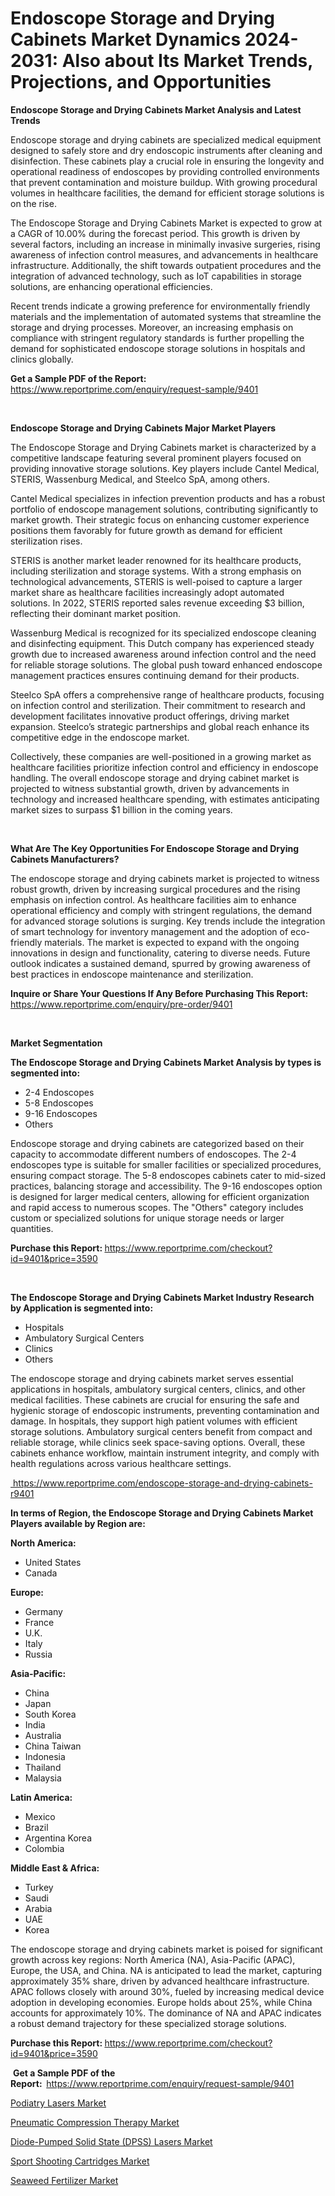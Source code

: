 <p><h1>Endoscope Storage and Drying Cabinets Market Dynamics 2024-2031: Also about Its Market Trends, Projections, and Opportunities</h1></p><p><strong>Endoscope Storage and Drying Cabinets Market Analysis and Latest Trends</strong></p>
<p><p>Endoscope storage and drying cabinets are specialized medical equipment designed to safely store and dry endoscopic instruments after cleaning and disinfection. These cabinets play a crucial role in ensuring the longevity and operational readiness of endoscopes by providing controlled environments that prevent contamination and moisture buildup. With growing procedural volumes in healthcare facilities, the demand for efficient storage solutions is on the rise.</p><p>The Endoscope Storage and Drying Cabinets Market is expected to grow at a CAGR of 10.00% during the forecast period. This growth is driven by several factors, including an increase in minimally invasive surgeries, rising awareness of infection control measures, and advancements in healthcare infrastructure. Additionally, the shift towards outpatient procedures and the integration of advanced technology, such as IoT capabilities in storage solutions, are enhancing operational efficiencies.</p><p>Recent trends indicate a growing preference for environmentally friendly materials and the implementation of automated systems that streamline the storage and drying processes. Moreover, an increasing emphasis on compliance with stringent regulatory standards is further propelling the demand for sophisticated endoscope storage solutions in hospitals and clinics globally.</p></p>
<p><strong>Get a Sample PDF of the Report:&nbsp;</strong> <a href="https://www.reportprime.com/enquiry/request-sample/9401">https://www.reportprime.com/enquiry/request-sample/9401</a></p>
<p>&nbsp;</p>
<p><strong>Endoscope Storage and Drying Cabinets Major Market Players</strong></p>
<p><p>The Endoscope Storage and Drying Cabinets market is characterized by a competitive landscape featuring several prominent players focused on providing innovative storage solutions. Key players include Cantel Medical, STERIS, Wassenburg Medical, and Steelco SpA, among others.</p><p>Cantel Medical specializes in infection prevention products and has a robust portfolio of endoscope management solutions, contributing significantly to market growth. Their strategic focus on enhancing customer experience positions them favorably for future growth as demand for efficient sterilization rises.</p><p>STERIS is another market leader renowned for its healthcare products, including sterilization and storage systems. With a strong emphasis on technological advancements, STERIS is well-poised to capture a larger market share as healthcare facilities increasingly adopt automated solutions. In 2022, STERIS reported sales revenue exceeding $3 billion, reflecting their dominant market position.</p><p>Wassenburg Medical is recognized for its specialized endoscope cleaning and disinfecting equipment. This Dutch company has experienced steady growth due to increased awareness around infection control and the need for reliable storage solutions. The global push toward enhanced endoscope management practices ensures continuing demand for their products.</p><p>Steelco SpA offers a comprehensive range of healthcare products, focusing on infection control and sterilization. Their commitment to research and development facilitates innovative product offerings, driving market expansion. Steelco’s strategic partnerships and global reach enhance its competitive edge in the endoscope market.</p><p>Collectively, these companies are well-positioned in a growing market as healthcare facilities prioritize infection control and efficiency in endoscope handling. The overall endoscope storage and drying cabinet market is projected to witness substantial growth, driven by advancements in technology and increased healthcare spending, with estimates anticipating market sizes to surpass $1 billion in the coming years.</p></p>
<p>&nbsp;</p>
<p><strong>What Are The Key Opportunities For Endoscope Storage and Drying Cabinets Manufacturers?</strong></p>
<p><p>The endoscope storage and drying cabinets market is projected to witness robust growth, driven by increasing surgical procedures and the rising emphasis on infection control. As healthcare facilities aim to enhance operational efficiency and comply with stringent regulations, the demand for advanced storage solutions is surging. Key trends include the integration of smart technology for inventory management and the adoption of eco-friendly materials. The market is expected to expand with the ongoing innovations in design and functionality, catering to diverse needs. Future outlook indicates a sustained demand, spurred by growing awareness of best practices in endoscope maintenance and sterilization.</p></p>
<p><strong>Inquire or Share Your Questions If Any Before Purchasing This Report:</strong> <a href="https://www.reportprime.com/enquiry/pre-order/9401">https://www.reportprime.com/enquiry/pre-order/9401</a></p>
<p>&nbsp;</p>
<p><strong>Market Segmentation</strong></p>
<p><strong>The Endoscope Storage and Drying Cabinets Market Analysis by types is segmented into:</strong></p>
<p><ul><li>2-4 Endoscopes</li><li>5-8 Endoscopes</li><li>9-16 Endoscopes</li><li>Others</li></ul></p>
<p><p>Endoscope storage and drying cabinets are categorized based on their capacity to accommodate different numbers of endoscopes. The 2-4 endoscopes type is suitable for smaller facilities or specialized procedures, ensuring compact storage. The 5-8 endoscopes cabinets cater to mid-sized practices, balancing storage and accessibility. The 9-16 endoscopes option is designed for larger medical centers, allowing for efficient organization and rapid access to numerous scopes. The "Others" category includes custom or specialized solutions for unique storage needs or larger quantities.</p></p>
<p><strong>Purchase this Report:&nbsp;</strong><a href="https://www.reportprime.com/checkout?id=9401&price=3590">https://www.reportprime.com/checkout?id=9401&price=3590</a></p>
<p>&nbsp;</p>
<p><strong>The Endoscope Storage and Drying Cabinets Market Industry Research by Application is segmented into:</strong></p>
<p><ul><li>Hospitals</li><li>Ambulatory Surgical Centers</li><li>Clinics</li><li>Others</li></ul></p>
<p><p>The endoscope storage and drying cabinets market serves essential applications in hospitals, ambulatory surgical centers, clinics, and other medical facilities. These cabinets are crucial for ensuring the safe and hygienic storage of endoscopic instruments, preventing contamination and damage. In hospitals, they support high patient volumes with efficient storage solutions. Ambulatory surgical centers benefit from compact and reliable storage, while clinics seek space-saving options. Overall, these cabinets enhance workflow, maintain instrument integrity, and comply with health regulations across various healthcare settings.</p></p>
<p><a href="https://www.reportprime.com/endoscope-storage-and-drying-cabinets-r9401">&nbsp;https://www.reportprime.com/endoscope-storage-and-drying-cabinets-r9401</a></p>
<p><strong>In terms of Region, the Endoscope Storage and Drying Cabinets Market Players available by Region are:</strong></p>
<p>
    <p> <strong> North America: </strong>
        <ul>
            <li>United States</li>
            <li>Canada</li>
        </ul>
        </p> 
    <p> <strong> Europe: </strong>
        <ul>
            <li>Germany</li>
            <li>France</li>
            <li>U.K.</li>
            <li>Italy</li>
            <li>Russia</li>
        </ul>
        </p> 
    <p> <strong> Asia-Pacific: </strong>
        <ul>
            <li>China</li>
            <li>Japan</li>
            <li>South Korea</li>
            <li>India</li>
            <li>Australia</li>
            <li>China Taiwan</li>
            <li>Indonesia</li>
            <li>Thailand</li>
            <li>Malaysia</li>
        </ul>
        </p> 
    <p> <strong> Latin America: </strong>
        <ul>
            <li>Mexico</li>
            <li>Brazil</li>
            <li>Argentina Korea</li>
            <li>Colombia</li>
        </ul>
        </p> 
    <p> <strong> Middle East & Africa: </strong>
        <ul>
            <li>Turkey</li>
            <li>Saudi</li>
            <li>Arabia</li>
            <li>UAE</li>
            <li>Korea</li>
        </ul>
    </p>
    </p>
<p><p>The endoscope storage and drying cabinets market is poised for significant growth across key regions: North America (NA), Asia-Pacific (APAC), Europe, the USA, and China. NA is anticipated to lead the market, capturing approximately 35% share, driven by advanced healthcare infrastructure. APAC follows closely with around 30%, fueled by increasing medical device adoption in developing economies. Europe holds about 25%, while China accounts for approximately 10%. The dominance of NA and APAC indicates a robust demand trajectory for these specialized storage solutions.</p></p>
<p><strong>Purchase this Report: </strong><a href="https://www.reportprime.com/checkout?id=9401&price=3590">https://www.reportprime.com/checkout?id=9401&price=3590</a></p>
<p>&nbsp;<strong>Get a Sample PDF of the Report:&nbsp;&nbsp;</strong><a href="https://www.reportprime.com/enquiry/request-sample/9401">https://www.reportprime.com/enquiry/request-sample/9401</a></p>
<p><strong></strong></p>
<p><p><a href="https://www.linkedin.com/pulse/podiatry-lasers-market-forecasts-trends-impact-analysis-w0m0e?trackingId=0az7ODVjQueLQknc3VhdVw%3D%3D">Podiatry Lasers Market</a></p><p><a href="https://www.linkedin.com/pulse/pneumatic-compression-therapy-market-emerging-trends-future-2wtee?trackingId=E27vUykgRMC%2FJnTU8fYVbw%3D%3D">Pneumatic Compression Therapy Market</a></p><p><a href="https://issuu.com/reportprime-2/docs/diode-pumped-solid-state-dpss-laser_c935bac4f517f5">Diode-Pumped Solid State (DPSS) Lasers Market</a></p><p><a href="https://medium.com/@kelleebernier1851/the-sport-shooting-cartridges-market-has-witnessed-significant-growth-in-recent-years-and-this-081e3dab7254">Sport Shooting Cartridges Market</a></p><p><a href="https://issuu.com/reportprime-2/docs/seaweed-fertilizer-market-size-2030_97a9c219740c23">Seaweed Fertilizer Market</a></p></p>